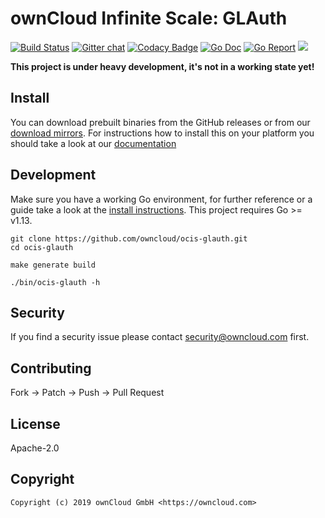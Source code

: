 # ownCloud Infinite Scale: GLAuth

[![Build Status](https://cloud.drone.io/api/badges/owncloud/ocis-glauth/status.svg)](https://cloud.drone.io/owncloud/ocis-glauth)
[![Gitter chat](https://badges.gitter.im/cs3org/reva.svg)](https://gitter.im/cs3org/reva)
[![Codacy Badge](https://api.codacy.com/project/badge/Grade/6f1eaaa399294d959ef7b3b10deed41d)](https://www.codacy.com/manual/owncloud/ocis-glauth?utm_source=github.com&amp;utm_medium=referral&amp;utm_content=owncloud/ocis-glauth&amp;utm_campaign=Badge_Grade)
[![Go Doc](https://godoc.org/github.com/owncloud/ocis-glauth?status.svg)](http://godoc.org/github.com/owncloud/ocis-glauth)
[![Go Report](http://goreportcard.com/badge/github.com/owncloud/ocis-glauth)](http://goreportcard.com/report/github.com/owncloud/ocis-glauth)
[![](https://images.microbadger.com/badges/image/owncloud/ocis-glauth.svg)](http://microbadger.com/images/owncloud/ocis-glauth "Get your own image badge on microbadger.com")

**This project is under heavy development, it's not in a working state yet!**

## Install

You can download prebuilt binaries from the GitHub releases or from our [download mirrors](http://download.owncloud.com/ocis/glauth/). For instructions how to install this on your platform you should take a look at our [documentation](https://owncloud.github.io/ocis-glauth/)

## Development

Make sure you have a working Go environment, for further reference or a guide take a look at the [install instructions](http://golang.org/doc/install.html). This project requires Go >= v1.13.

```console
git clone https://github.com/owncloud/ocis-glauth.git
cd ocis-glauth

make generate build

./bin/ocis-glauth -h
```

## Security

If you find a security issue please contact security@owncloud.com first.

## Contributing

Fork -> Patch -> Push -> Pull Request

## License

Apache-2.0

## Copyright

```console
Copyright (c) 2019 ownCloud GmbH <https://owncloud.com>
```
